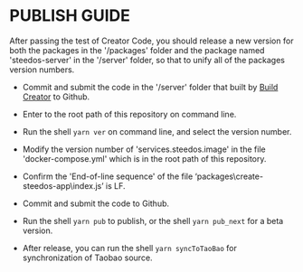 # PUBLISH GUIDE

After passing the test of Creator Code, you should release a new version for both the packages in the '/packages' folder and the package named 'steedos-server' in the '/server' folder, so that to unify all of the packages version numbers.

- Commit and submit the code in the '/server' folder that built by [Build Creator](./CONTRIBUTING.md#build-creator) to Github.
- Enter to the root path of this repository on command line.
- Run the shell `yarn ver` on command line, and select the version number.

- Modify the version number of 'services.steedos.image' in the file 'docker-compose.yml' which is in the root path of this repository.
- Confirm the 'End-of-line sequence' of the file ‘packages\create-steedos-app\index.js’ is LF.
- Commit and submit the code to Github.
- Run the shell `yarn pub` to publish, or the shell `yarn pub_next` for a beta version.
- After release, you can run the shell `yarn syncToTaoBao` for synchronization of Taobao source.

